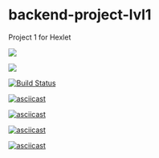 # backend-project-lvl1
Project 1 for Hexlet

<a href="https://codeclimate.com/github/codeclimate/codeclimate/maintainability"><img src="https://api.codeclimate.com/v1/badges/a99a88d28ad37a79dbf6/maintainability" /></a>

<a href="https://codeclimate.com/github/codeclimate/codeclimate/test_coverage"><img src="https://api.codeclimate.com/v1/badges/a99a88d28ad37a79dbf6/test_coverage" /></a>

[![Build Status](https://travis-ci.com/Katyi/backend-project-lvl1.svg?branch=master)](https://travis-ci.com/Katyi/backend-project-lvl1)

[![asciicast](https://asciinema.org/a/nMou4zteOGmX2edIxMKNepJm3.svg)](https://asciinema.org/a/nMou4zteOGmX2edIxMKNepJm3)

[![asciicast](https://asciinema.org/a/Ku8IpuwxD5XpEgDFLLzpamheS.svg)](https://asciinema.org/a/Ku8IpuwxD5XpEgDFLLzpamheS)

[![asciicast](https://asciinema.org/a/M6uHgQu5d1EP9VnqarKU5ij4F.svg)](https://asciinema.org/a/M6uHgQu5d1EP9VnqarKU5ij4F)

[![asciicast](https://asciinema.org/a/ZOW0D3rqsGNUlswndaYnSoVK6.svg)](https://asciinema.org/a/ZOW0D3rqsGNUlswndaYnSoVK6)
